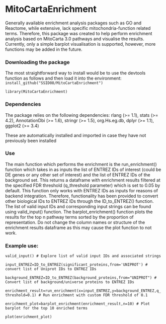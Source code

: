 # MitoCartaEnrichment
Generally available enrichment analysis packages such as GO and Reactome, while extensive, lack specific mitochondria-function related terms. Therefore, this package was created to help perform enrichment analysis based on MitoCarta 3.0 pathways and visualise the results. Currently, only a simple barplot visualisation is supported, however, more functions may be added in the future.

### Downloading the package
The most straightforward way to install would be to use the devtools function as follows and then load it into the environment:
```install_github("SSID08/MitoCartaEnrichment")```

```library(MitoCartaEnrichment)```

### Dependencies
The package relies on the following dependencies: 
    rlang (>= 1.1),
    stats (>= 4.2),
    AnnotationDbi (>= 1.6),
    stringr (>= 1.5),
    org.Hs.eg.db,
    dplyr (>= 1.1),
    ggplot2 (>= 3.4)

  These are automatically installed and imported in case they have not previously been installed

### Use
The main function which performs the enrichment is the run_enrichment() function which takes in as inputs the list of ENTREZ IDs of interest (could be DE genes or any other set of interest) and the list of ENTREZ IDs of the background set. This returns a dataframe with enrichment results filtered at the specified FDR threshold (q_threshold parameter) which is set to 0.05 by default. This function only works with ENTREZ IDs as inputs for reasons of backend integration. Therefore, functionality has been provided to convert other biological IDs to ENTREZ IDs through the ID_to_ENTREZ() function. The list of valid input IDs and corresponding input strings can be found using valid_input() function. The barplot_enrichment() function plots the results for the top n pathway terms sorted by the proportion of representation. Do not change the column names or structure of the enrichment results dataframe as this may cause the plot function to not work.

### Example use:
```valid_input() # Explore list of valid input IDs and associated strings```

```input_ENTREZ=ID_to_ENTREZ(significant_proteins,from='UNIPROT') # convert list of Uniprot IDs to ENTREZ IDs```

```background_ENTREZ=ID_to_ENTREZ(background_proteins,from="UNIPROT") # Convert list of background/universe proteins to ENTREZ IDs```

```enrichment_result=run_enrichment(x=input_ENTREZ,y=background_ENTREZ,q_threshold=0.1) # Run enrichment with custom FDR threshold of 0.1 ```

```enrichment_plot=barplot_enrichment(enrichment_result,n=10) # Plot barplot for the top 10 enriched terms```

```plot(enrichment_plot)```

